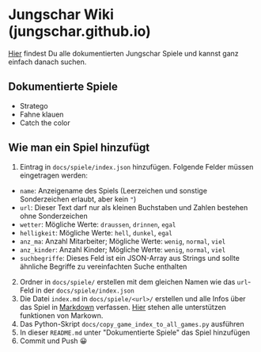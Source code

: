 # Jungschar Wiki (jungschar.github.io)
[Hier](https://jungschar.github.io/) findest Du alle dokumentierten Jungschar Spiele
und kannst ganz einfach danach suchen.

## Dokumentierte Spiele
- Stratego
- Fahne klauen
- Catch the color

## Wie man ein Spiel hinzufügt
1. Eintrag in `docs/spiele/index.json` hinzufügen. Folgende Felder müssen eingetragen werden:
 - `name`: Anzeigename des Spiels (Leerzeichen und sonstige Sonderzeichen erlaubt, aber kein `"`)
 - `url`: Dieser Text darf nur als kleinen Buchstaben und Zahlen bestehen ohne Sonderzeichen
 - `wetter`: Mögliche Werte: `draussen`, `drinnen`, `egal`
 - `helligkeit`: Mögliche Werte: `hell`, `dunkel`, `egal`
 - `anz_ma`: Anzahl Mitarbeiter; Mögliche Werte: `wenig`, `normal`, `viel`
 - `anz_kinder`: Anzahl Kinder; Mögliche Werte: `wenig`, `normal`, `viel`
 - `suchbegriffe`: Dieses Feld ist ein JSON-Array aus Strings und sollte ähnliche Begriffe zu vereinfachten Suche enthalten
2. Ordner in `docs/spiele/` erstellen mit dem gleichen Namen wie das `url`-Feld in der `docs/spiele/index.json`
3. Die Datei `index.md` in `docs/spiele/<url>/` erstellen und alle Infos über das Spiel in [Markdown](https://docs.github.com/de/get-started/writing-on-github/getting-started-with-writing-and-formatting-on-github/basic-writing-and-formatting-syntax) verfassen. [Hier](https://github.com/adamvleggett/drawdown) stehen alle unterstützen funktionen von Markown.
4. Das Python-Skript `docs/copy_game_index_to_all_games.py` ausführen
5. In dieser `README.md` unter "Dokumentierte Spiele" das Spiel hinzufügen
6. Commit und Push 😀
